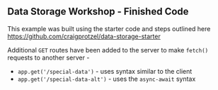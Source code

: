 Data Storage Workshop - Finished Code
-------------------------------------

This example was built using the starter code and steps outlined here
https://github.com/craigprotzel/data-storage-starter

Additional `GET` routes have been added to the server to make `fetch()` requests to another server -
- `app.get('/special-data')` - uses syntax similar to the client
- `app.get('/special-data-alt')` - uses the `async-await` syntax
